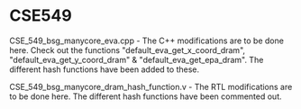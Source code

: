 # CSE549

CSE_549_bsg_manycore_eva.cpp - The C++ modifications are to be done here. Check out the functions "default_eva_get_x_coord_dram", "default_eva_get_y_coord_dram" & "default_eva_get_epa_dram". The different hash functions have been added to these.

CSE_549_bsg_manycore_dram_hash_function.v - The RTL modifications are to be done here. The different hash functions have been commented out.
